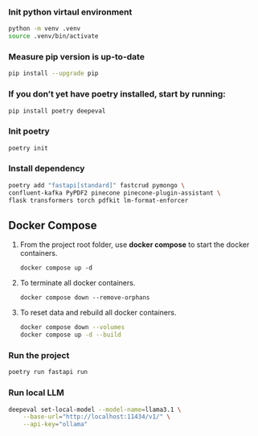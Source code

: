 ### Init python virtaul environment
```bash
python -m venv .venv
source .venv/bin/activate
```

### Measure pip version is up-to-date
```bash
pip install --upgrade pip
```

### If you don’t yet have poetry installed, start by running:
```bash
pip install poetry deepeval
```

### Init poetry
```bash
poetry init
```

### Install dependency
```bash
poetry add "fastapi[standard]" fastcrud pymongo \
confluent-kafka PyPDF2 pinecone pinecone-plugin-assistant \
flask transformers torch pdfkit lm-format-enforcer
```

## Docker Compose
1. From the project root folder, use **docker compose** to start the docker containers.
    ```shell
    docker compose up -d
    ```
2. To terminate all docker containers.
    ```shell
    docker compose down --remove-orphans
    ```
3. To reset data and rebuild all docker containers.
    ```bash
    docker compose down --volumes
    docker compose up -d --build
    ```

### Run the project
```bash
poetry run fastapi run
```

### Run local LLM
```bash
deepeval set-local-model --model-name=llama3.1 \
    --base-url="http://localhost:11434/v1/" \
    --api-key="ollama"
```

